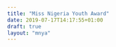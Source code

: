 ```yaml
---
title: "Miss Nigeria Youth Award"
date: 2019-07-17T14:17:55+01:00
draft: true
layout: "mnya"
---
```


